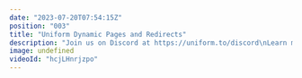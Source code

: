 ```yaml
---
date: "2023-07-20T07:54:15Z"
position: "003"
title: "Uniform Dynamic Pages and Redirects"
description: "Join us on Discord at https://uniform.to/discord\nLearn more at https://uniform.dev\n\nFollow us on:\nFacebook: https://www.facebook.com/people/Uniform/\nTwitter: https://twitter.com/UniformDev \nLinkedIn: https://www.linkedin.com/company/unif... \nInstagram: https://www.instagram.com/uniform.dev/"
image: undefined
videoId: "hcjLHnrjzpo"
---
```



